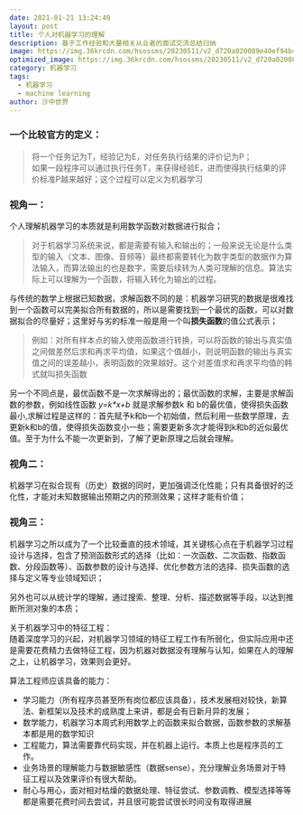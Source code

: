 ```yaml
---
date: 2021-01-21 13:24:49
layout: post
title: 个人对机器学习的理解
description: 基于工作经验和大量相关从业者的面试交流总结归纳
image: https://img.36krcdn.com/hsossms/20230511/v2_d720a020089e40ef94b439e2a9da0edc@000000_oswg404818oswg724oswg414_img_000
optimized_image: https://img.36krcdn.com/hsossms/20230511/v2_d720a020089e40ef94b439e2a9da0edc@000000_oswg404818oswg724oswg414_img_000
category: 机器学习
tags:
  - 机器学习
  - machine learning
author: 沙中世界
---
```


### 一个比较官方的定义：<br>
> 将一个任务记为T，经验记为E，对任务执行结果的评价记为P；<br>如果一段程序可以通过执行任务T，来获得经验E，进而使得执行结果的评价标准P越来越好；这个过程可以定义为机器学习


### 视角一：<br>
个人理解机器学习的本质就是利用数学函数对数据进行拟合；
>对于机器学习系统来说，都是需要有输入和输出的；一般来说无论是什么类型的输入（文本、图像、音频等）最终都需要转化为数字类型的数据作为算法输入，而算法输出的也是数字，需要后续转为人类可理解的信息。算法实际上可以理解为一个函数，将输入转化为输出的过程。

与传统的数学上根据已知数据，求解函数不同的是：机器学习研究的数据是很难找到一个函数可以完美拟合所有数据的，所以是需要找到一个最优的函数，可以对数据拟合的尽量好；这里好与劣的标准一般是用一个叫**损失函数**的值公式表示；
>例如：对所有样本点的输入使用函数进行转换，可以将函数的输出与真实值之间做差然后求和再求平均值，如果这个值越小，则说明函数的输出与真实值之间的误差越小，表明函数的效果越好。这个对差值求和再求平均值的韩式就叫损失函数

另一个不同点是，最优函数不是一次求解得出的；最优函数的求解，主要是求解函数的参数，例如线性函数 *y=k\*x+b* 就是求解参数k 和 b的最优值，使得损失函数最小,求解过程是这样的：首先赋予k和b一个初始值，然后利用一些数学原理，去更新k和b的值，使得损失函数变小一些；需要更新多次才能得到k和b的近似最优值。至于为什么不能一次更新到，了解了更新原理之后就会理解。

### 视角二：<br>
机器学习在拟合现有（历史）数据的同时，更加强调泛化性能；只有具备很好的泛化性，才能对未知数据输出预期之内的预测效果；这样才能有价值；<br>

### 视角三：<br>
机器学习之所以成为了一个比较垂直的技术领域，其关键核心点在于机器学习过程设计与选择，包含了预测函数形式的选择（比如：一次函数、二次函数、指数函数、分段函数等）、函数参数的设计与选择、优化参数方法的选择、损失函数的选择与定义等专业领域知识；

另外也可以从统计学的理解，通过搜索、整理、分析、描述数据等手段，以达到推断所测对象的本质；

关于机器学习中的特征工程：<br>
随着深度学习的兴起，对机器学习领域的特征工程工作有所弱化，但实际应用中还是需要花费精力去做特征工程，因为机器对数据没有理解与认知，如果在人的理解之上，让机器学习，效果则会更好。

算法工程师应该具备的能力：<br>
- 学习能力（所有程序员甚至所有岗位都应该具备），技术发展相对较快，新算法、新框架以及技术的成熟度上来讲，都是会有日新月异的发展；
- 数学能力，机器学习本周式利用数学上的函数来拟合数据，函数参数的求解基本都是用的数学知识
- 工程能力，算法需要靠代码实现，并在机器上运行。本质上也是程序员的工作。
- 业务场景的理解能力与数据敏感性（数据sense），充分理解业务场景对于特征工程以及效果评价有很大帮助。
- 耐心与用心，面对相对枯燥的数据处理、特征尝试、参数调教、模型选择等等都是需要花费时间去尝试，并且很可能尝试很长时间没有取得进展
